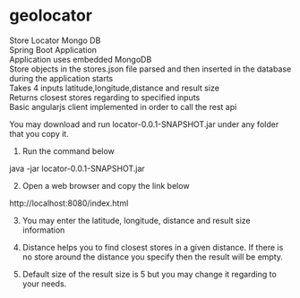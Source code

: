 # geolocator
 Store Locator Mongo DB <br />
 Spring Boot Application <br />
 Application uses embedded MongoDB <br />
 Store objects in the stores.json file parsed and then inserted in the database during the application starts <br />
 Takes 4 inputs latitude,longitude,distance and result size <br />
 Returns closest stores regarding to specified inputs <br />
 Basic angularjs client implemented in order to call the rest api <br />
 
You may download and run locator-0.0.1-SNAPSHOT.jar under any folder that you copy it.  <br />

1. Run the command below  <br />

java -jar locator-0.0.1-SNAPSHOT.jar  <br />

2. Open a web browser and copy the link below  <br />

http://localhost:8080/index.html  <br />

3. You may enter the latitude, longitude, distance and result size information  <br />

4. Distance helps you to find closest stores in a given distance. If there is no store around the distance you specify then the result will be empty.  <br />

5. Default size of the result size is 5 but you may change it regarding to your needs.  <br />

